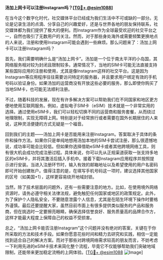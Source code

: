 **汤加上网卡可以注册Instagram吗？[[TG💪+ @esim1088](https://t.me/s/esim1088)]**

在当今这个数字化时代，社交媒体平台已经成为我们生活中不可或缺的一部分。无论是记录生活的点滴、分享自己的兴趣爱好，还是与世界各地的朋友保持联系，社交媒体都为我们提供了极大的便利。而Instagram作为全球最受欢迎的社交平台之一，自然也吸引了无数用户的关注。然而，对于那些身处海外或需要频繁更换地点的人来说，注册和使用Instagram可能会遇到一些麻烦。那么问题来了：汤加上网卡可以注册Instagram吗？

首先，我们需要明确什么是“汤加上网卡”。汤加是一个位于南太平洋的小岛国，其网络服务相对较为封闭且限制较多。通常情况下，当地的SIM卡可能无法直接支持某些国际应用的注册和使用，尤其是像Instagram这样的社交平台。这是因为Instagram等应用程序往往需要访问特定的服务器，并且要求用户绑定有效的手机号码以验证身份。如果汤加的运营商没有开放这些必要的服务，那么即使你购买了当地SIM卡，也可能无法顺利注册。

不过，随着科技的发展，现在有许多解决方案可以帮助我们在不同国家和地区更方便地使用互联网服务。例如，虚拟电子SIM卡（eSIM）技术就是一个非常实用的选择。通过使用eSIM卡，我们可以轻松切换不同的运营商和服务套餐，从而绕过地理限制，实现无障碍上网。特别是对于经常旅行或者需要在国外长期居住的人来说，这种灵活便捷的方式无疑是一个福音。

回到我们的主题——汤加上网卡是否能用来注册Instagram。答案取决于具体的条件和操作方法。如果你只是单纯地想用汤加本地的SIM卡尝试注册，那么很遗憾地说，成功率可能会比较低。但如果你选择借助eSIM卡或者其他跨境网络工具，则有很大机会成功完成注册过程。具体来说，你可以先从正规渠道获取一张支持多地区的eSIM卡，并将其激活后插入手机中。接着下载Instagram应用程序并按照提示进行安装。当进入注册环节时，输入有效的邮箱地址以及希望使用的用户名密码即可开始创建账户。值得注意的是，在填写手机号码这一项时，建议选择其他国家的区号（如美国+1），这样更容易绕开地域封锁。

当然，除了技术层面的问题外，还有一些需要注意的地方。比如，在使用境外网络资源时，请务必遵守相关法律法规，避免触犯任何国家或地区的政策规定。此外，为了保护个人隐私安全，不要随意泄露个人信息，尤其是在陌生环境下操作时要格外谨慎。最后还要提醒大家，虽然目前市面上有很多提供类似服务的产品和服务商，但在挑选时一定要擦亮眼睛，确保选择信誉良好、服务质量高的品牌合作方，这样才能最大程度上保障自己的权益不受损害。

总之，“汤加上网卡能否注册Instagram”这个问题并没有绝对的答案，关键在于你所采取的方法和技术手段。如果你愿意花些时间和精力去研究和实践，相信一定能找到适合自己的解决方案。而对于那些对跨境网络需求较高的朋友而言，不妨考虑一下利用先进的eSIM卡技术来简化整个流程，毕竟它不仅能够帮助我们突破地域限制，还能带来更加稳定流畅的上网体验。[[TG💪+ @esim1088](https://t.me/s/esim1088) ![Image](https://i.postimg.cc/4NQfJmqS/Snipaste-2025-05-13-00-14-12.png)]